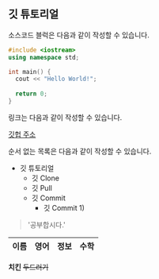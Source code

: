 ## 깃 튜토리얼

소스코드 블럭은 다음과 같이 작성할 수 있습니다.

```c++
#include <iostream>
using namespace std;

int main() {
  cout << "Hello World!";
  
  return 0;
}
```

링크는 다음과 같이 작성할 수 있습니다.

[깃헙 주소](https://github.com/web-http/Smilely/edit/main/README.md)

순서 없는 목록은 다음과 같이 작성할 수 있습니다.

* 깃 튜토리얼
  * 깃 Clone
  * 깃 Pull
  * 깃 Commit
    * 깃 Commit 1)

> '공부합시다.'


이름|영어|정보|수학
---|---|---|---|


**치킨** ~~두드러기~~

